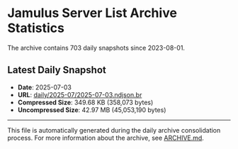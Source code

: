 # Jamulus Server List Archive Statistics

The archive contains 703 daily snapshots since 2023-08-01.

## Latest Daily Snapshot

- **Date**: 2025-07-03
- **URL**: [daily/2025-07/2025-07-03.ndjson.br](https://jamulus-archive.ap-south-1.linodeobjects.com/main/daily/2025-07/2025-07-03.ndjson.br)
- **Compressed Size**: 349.68 KB (358,073 bytes)
- **Uncompressed Size**: 42.97 MB (45,053,190 bytes)

---

This file is automatically generated during the daily archive consolidation process.
For more information about the archive, see [ARCHIVE.md](ARCHIVE.md).
